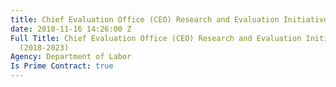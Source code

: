 ```yaml
---
title: Chief Evaluation Office (CEO) Research and Evaluation Initiatives BPA (2018-2023)
date: 2018-11-16 14:26:00 Z
Full Title: Chief Evaluation Office (CEO) Research and Evaluation Initiatives BPA
  (2018-2023)
Agency: Department of Labor
Is Prime Contract: true
---
```


